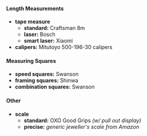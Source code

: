 #### Length Measurements

- **tape measure** 
	- **standard:** Craftsman 8m
	- **laser:** Bosch
	- **smart laser:** Xiaomi
- **calipers:** Mitutoyo 500-196-30 calipers

#### Measuring Squares

- **speed squares:** Swanson
- **framing squares:** Shinwa
- **combination squares:** Swanson

#### Other

- **scale**
	- **standard:** OXO Good Grips *(w/ pull out display)*
	- **precise:** *generic jeweller's scale from Amazon*